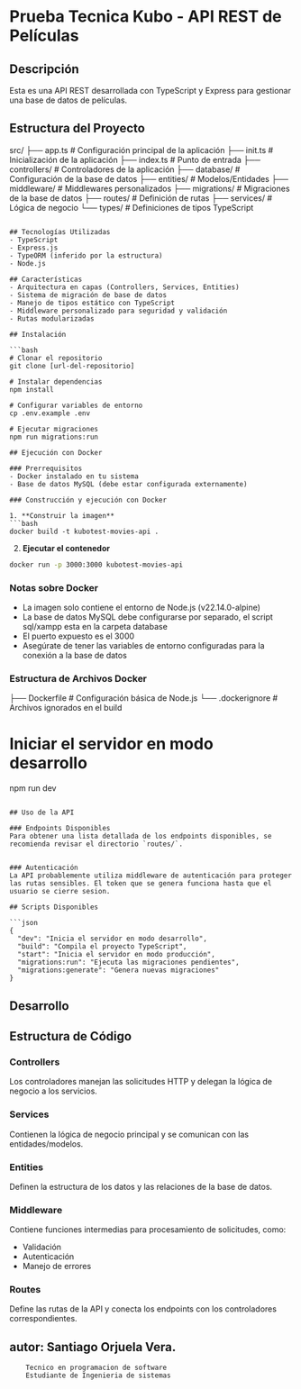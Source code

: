 # Prueba Tecnica Kubo - API REST de Películas

## Descripción
Esta es una API REST desarrollada con TypeScript y Express para gestionar una base de datos de películas.

## Estructura del Proyecto 

src/
├── app.ts # Configuración principal de la aplicación
├── init.ts # Inicialización de la aplicación
├── index.ts # Punto de entrada
├── controllers/ # Controladores de la aplicación
├── database/ # Configuración de la base de datos
├── entities/ # Modelos/Entidades
├── middleware/ # Middlewares personalizados
├── migrations/ # Migraciones de la base de datos
├── routes/ # Definición de rutas
├── services/ # Lógica de negocio
└── types/ # Definiciones de tipos TypeScript
```

## Tecnologías Utilizadas
- TypeScript
- Express.js
- TypeORM (inferido por la estructura)
- Node.js

## Características
- Arquitectura en capas (Controllers, Services, Entities)
- Sistema de migración de base de datos
- Manejo de tipos estático con TypeScript
- Middleware personalizado para seguridad y validación
- Rutas modularizadas

## Instalación

```bash
# Clonar el repositorio
git clone [url-del-repositorio]

# Instalar dependencias
npm install

# Configurar variables de entorno
cp .env.example .env

# Ejecutar migraciones
npm run migrations:run

## Ejecución con Docker

### Prerrequisitos
- Docker instalado en tu sistema
- Base de datos MySQL (debe estar configurada externamente)

### Construcción y ejecución con Docker

1. **Construir la imagen**
```bash
docker build -t kubotest-movies-api .
```

2. **Ejecutar el contenedor**
```bash
docker run -p 3000:3000 kubotest-movies-api
```
### Notas sobre Docker
- La imagen solo contiene el entorno de Node.js (v22.14.0-alpine)
- La base de datos MySQL debe configurarse por separado, el script sql/xampp esta en la carpeta database
- El puerto expuesto es el 3000
- Asegúrate de tener las variables de entorno configuradas para la conexión a la base de datos

### Estructura de Archivos Docker
├── Dockerfile # Configuración básica de Node.js
└── .dockerignore # Archivos ignorados en el build

# Iniciar el servidor en modo desarrollo
npm run dev
```

## Uso de la API

### Endpoints Disponibles
Para obtener una lista detallada de los endpoints disponibles, se recomienda revisar el directorio `routes/`.


### Autenticación
La API probablemente utiliza middleware de autenticación para proteger las rutas sensibles. El token que se genera funciona hasta que el usuario se cierre sesion.

## Scripts Disponibles

```json
{
  "dev": "Inicia el servidor en modo desarrollo",
  "build": "Compila el proyecto TypeScript",
  "start": "Inicia el servidor en modo producción",
  "migrations:run": "Ejecuta las migraciones pendientes",
  "migrations:generate": "Genera nuevas migraciones"
}
```

## Desarrollo

## Estructura de Código

### Controllers
Los controladores manejan las solicitudes HTTP y delegan la lógica de negocio a los servicios.

### Services
Contienen la lógica de negocio principal y se comunican con las entidades/modelos.

### Entities
Definen la estructura de los datos y las relaciones de la base de datos.

### Middleware
Contiene funciones intermedias para procesamiento de solicitudes, como:
- Validación
- Autenticación
- Manejo de errores

### Routes
Define las rutas de la API y conecta los endpoints con los controladores correspondientes.

## autor: Santiago Orjuela Vera.
        Tecnico en programacion de software
        Estudiante de Ingenieria de sistemas